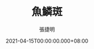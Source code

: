 ---
issue: 424
title: 魚鱗斑
author: 張捷明
language: 四縣
date: 2021-04-15T00:00:00.000+08:00
topic: 抒懷
difficulty: 2
wikidata: Q131449227
wikidata_link: https://www.wikidata.org/wiki/Q131449227
author_wikidata_link: https://www.wikidata.org/wiki/Q131448106
author_wikidata: Q131448106
---